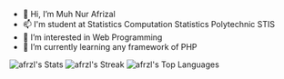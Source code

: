 - 👋 Hi, I’m Muh Nur Afrizal
- 📫 I'm student at Statistics Computation Statistics Polytechnic STIS
- 👀 I’m interested in Web Programming
- 🌱 I’m currently learning any framework of PHP

<!---
afrzl/afrzl is a ✨ special ✨ repository because its `README.md` (this file) appears on your GitHub profile.
You can click the Preview link to take a look at your changes.
--->
![afrzl's Stats](https://github-readme-stats.vercel.app/api?username=afrzl&theme=onedark&show_icons=true&hide_border=true&count_private=true)
![afrzl's Streak](https://github-readme-streak-stats.herokuapp.com/?user=afrzl&theme=onedark&hide_border=true)
![afrzl's Top Languages](https://github-readme-stats.vercel.app/api/top-langs/?username=afrzl&theme=onedark&show_icons=true&hide_border=true&layout=compact)
